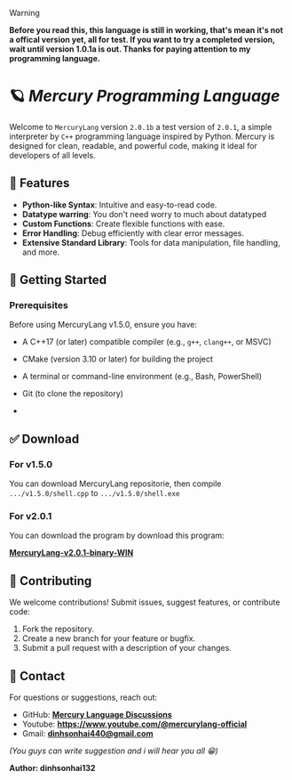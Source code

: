 > [!WARNING]
> **Before you read this, this language is still in working, that's mean it's not a offical version yet, all for test. If you want to try a completed version, wait until version 1.0.1a is out. Thanks for paying attention to my programming language.**

# 🪐 *Mercury Programming Language*

Welcome to ```MercuryLang``` version ```2.0.1b``` a test version of ```2.0.1```, a simple interpreter by ```C++``` programming language inspired by Python. Mercury is designed for clean, readable, and powerful code, making it ideal for developers of all levels.

## 🌟 Features

- **Python-like Syntax**: Intuitive and easy-to-read code.
- **Datatype warring**: You don't need worry to much about datatyped
- **Custom Functions**: Create flexible functions with ease.
- **Error Handling**: Debug efficiently with clear error messages.
- **Extensive Standard Library**: Tools for data manipulation, file handling, and more.

## 📒 Getting Started

### Prerequisites

Before using MercuryLang v1.5.0, ensure you have:
- A C++17 (or later) compatible compiler (e.g., `g++`, `clang++`, or MSVC)
- CMake (version 3.10 or later) for building the project
- A terminal or command-line environment (e.g., Bash, PowerShell)
- Git (to clone the repository)

- 
## ✅ Download
### For v1.5.0
You can download MercuryLang repositorie, then compile ```.../v1.5.0/shell.cpp``` to ```.../v1.5.0/shell.exe```
### For v2.0.1
You can download the program by download this program: 

**[MercuryLang-v2.0.1-binary-WIN](https://github.com/dinhsonhai132/MercuryLang-download/raw/refs/heads/main/MercuryLang-v2.0.1-binary-WINx64.exe)**

## 🤝 Contributing

We welcome contributions! Submit issues, suggest features, or contribute code:

1. Fork the repository.
2. Create a new branch for your feature or bugfix.
3. Submit a pull request with a description of your changes.

## 🔎 Contact

For questions or suggestions, reach out:

- GitHub: **[Mercury Language Discussions](https://github.com/dinhsonhai132/Mercury-Langluage/discussions/1)**
- Youtube: **https://www.youtube.com/@mercurylang-official**
- Gmail: **dinhsonhai440@gmail.com**

*(You guys can write suggestion and i will hear you all 😁)*

**Author: dinhsonhai132**
